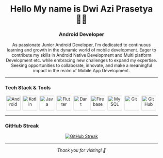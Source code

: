 <!-- Пример README.md -->

<h1 align="center">Hello My name is Dwi Azi Prasetya 👨‍💻</h1>
<h3 align="center">Android Developer</h3>

<p align="center">
As passionate Junior Android Developer, I'm dedicated to continuous learning and growth in the dynamic world of mobile development. Eager to contribute my skills in Android Native Development and Multi platform Development etc. while embracing new challenges to expand my expertise. Seeking opportunities to collaborate, innovate, and make a meaningful impact in the realm of Mobile App Development.
</p>

---

### Tech Stack & Tools

<p align="center">
  <!-- Android -->
  <img src="https://cdn.jsdelivr.net/gh/devicons/devicon/icons/android/android-original.svg" title="Android" alt="Android" width="48" height="48"/>&nbsp;
  <!-- Kotlin -->
  <img src="https://cdn.jsdelivr.net/gh/devicons/devicon/icons/kotlin/kotlin-original.svg" title="Kotlin" alt="Kotlin" width="48" height="48"/>&nbsp;
  <!-- Java -->
  <img src="https://cdn.jsdelivr.net/gh/devicons/devicon/icons/java/java-original.svg" title="Java" alt="Java" width="48" height="48"/>&nbsp;
  <!-- Flutter -->
  <img src="https://cdn.jsdelivr.net/gh/devicons/devicon/icons/flutter/flutter-original.svg" title="Flutter" alt="Flutter" width="48" height="48"/>&nbsp;
  <!-- Dart -->
  <img src="https://cdn.jsdelivr.net/gh/devicons/devicon/icons/dart/dart-original.svg" title="Dart" alt="Dart" width="48" height="48"/>&nbsp;
  <!-- Firebase -->
  <img src="https://cdn.jsdelivr.net/gh/devicons/devicon/icons/firebase/firebase-plain.svg" title="Firebase" alt="Firebase" width="48" height="48"/>&nbsp;
  <!-- MySQL -->
  <img src="https://cdn.jsdelivr.net/gh/devicons/devicon/icons/mysql/mysql-original.svg" title="MySQL" alt="MySQL" width="48" height="48"/>&nbsp;
  <!-- Git -->
  <img src="https://cdn.jsdelivr.net/gh/devicons/devicon/icons/git/git-original.svg" title="Git" alt="Git" width="48" height="48"/>&nbsp;
  <!-- GitHub -->
  <img src="https://cdn.jsdelivr.net/gh/devicons/devicon/icons/github/github-original.svg" title="GitHub" alt="GitHub" width="48" height="48"/>&nbsp;
</p>

---

### GitHub Streak

<p align="center">
  <a href="https://git.io/streak-stats">
    <img src="https://github-readme-streak-stats.herokuapp.com?user=dwiaziprasetya&theme=dark&hide_border=true" alt="GitHub Streak"/>
  </a>
</p>

---

<p align="center">
  <i>Thank you for visiting! 🙌</i>
</p>
